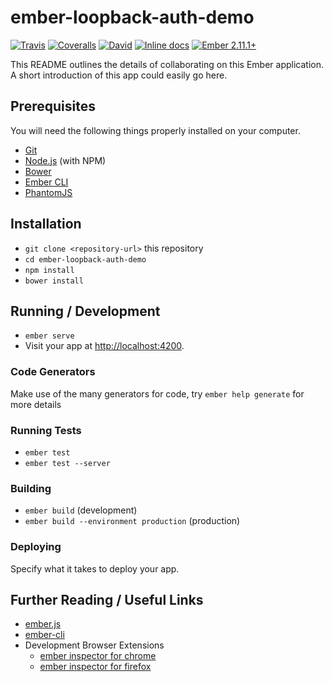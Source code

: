 # ember-loopback-auth-demo

[![Travis](https://img.shields.io/travis/randallmorey/ember-loopback-auth-demo.svg?style=flat-square)](https://travis-ci.org/randallmorey/ember-loopback-auth-demo)
[![Coveralls](https://img.shields.io/coveralls/randallmorey/ember-loopback-auth-demo.svg?style=flat-square)](https://coveralls.io/github/randallmorey/ember-loopback-auth-demo)
[![David](https://img.shields.io/david/dev/randallmorey/ember-loopback-auth-demo.svg?style=flat-square)](https://github.com/randallmorey/ember-loopback-auth-demo)
[![Inline docs](https://inch-ci.org/github/randallmorey/ember-loopback-auth-demo.svg?branch=master&style=flat-square)](http://inch-ci.org/github/randallmorey/ember-loopback-auth-demo)
[![Ember 2.11.1+](https://img.shields.io/badge/ember-2.11.1+-blue.svg?style=flat-square)](https://github.com/ember-cli/ember-cli/tree/v2.11.1)

This README outlines the details of collaborating on this Ember application.
A short introduction of this app could easily go here.

## Prerequisites

You will need the following things properly installed on your computer.

* [Git](https://git-scm.com/)
* [Node.js](https://nodejs.org/) (with NPM)
* [Bower](https://bower.io/)
* [Ember CLI](https://ember-cli.com/)
* [PhantomJS](http://phantomjs.org/)

## Installation

* `git clone <repository-url>` this repository
* `cd ember-loopback-auth-demo`
* `npm install`
* `bower install`

## Running / Development

* `ember serve`
* Visit your app at [http://localhost:4200](http://localhost:4200).

### Code Generators

Make use of the many generators for code, try `ember help generate` for more details

### Running Tests

* `ember test`
* `ember test --server`

### Building

* `ember build` (development)
* `ember build --environment production` (production)

### Deploying

Specify what it takes to deploy your app.

## Further Reading / Useful Links

* [ember.js](http://emberjs.com/)
* [ember-cli](https://ember-cli.com/)
* Development Browser Extensions
  * [ember inspector for chrome](https://chrome.google.com/webstore/detail/ember-inspector/bmdblncegkenkacieihfhpjfppoconhi)
  * [ember inspector for firefox](https://addons.mozilla.org/en-US/firefox/addon/ember-inspector/)
